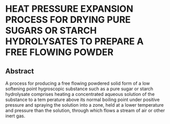 # HEAT PRESSURE EXPANSION PROCESS FOR DRYING PURE SUGARS OR STARCH HYDROLYSATES TO PREPARE A FREE FLOWING POWDER

## Abstract
A process for producing a free flowing powdered solid form of a low softening point hygroscopic substance such as a pure sugar or starch hydrolysate comprises heating a concentrated aqueous solution of the substance to a tem perature above its normal boiling point under positive pressure and spraying the solution into a zone, held at a lower temperature and pressure than the solution, through which flows a stream of air or other inert gas.